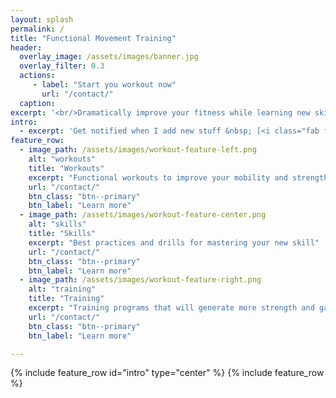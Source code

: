 ```yaml
---
layout: splash
permalink: /
title: "Functional Movement Training"
header:
  overlay_image: /assets/images/banner.jpg
  overlay_filter: 0.3
  actions:
     - label: "Start you workout now"
       url: "/contact/"
  caption:
excerpt: '<br/>Dramatically improve your fitness while learning new skills which lead to more work done with higher output and intensity.<br/>'
intro:
  - excerpt: 'Get notified when I add new stuff &nbsp; [<i class="fab fa-instagram"></i> @soulheartgrit](https://instagram.com/soulheartgrit){: .btn .btn--inverse}'
feature_row:
  - image_path: /assets/images/workout-feature-left.png
    alt: "workouts"
    title: "Workouts"
    excerpt: "Functional workouts to improve your mobility and strength."
    url: "/contact/"
    btn_class: "btn--primary"
    btn_label: "Learn more"
  - image_path: /assets/images/workout-feature-center.png
    alt: "skills"
    title: "Skills"
    excerpt: "Best practices and drills for mastering your new skill"
    url: "/contact/"
    btn_class: "btn--primary"
    btn_label: "Learn more"
  - image_path: /assets/images/workout-feature-right.png
    alt: "training"
    title: "Training"
    excerpt: "Training programs that will generate more strength and gains"
    url: "/contact/"
    btn_class: "btn--primary"
    btn_label: "Learn more"

---
```

{% include feature_row id="intro" type="center" %}
{% include feature_row %}

